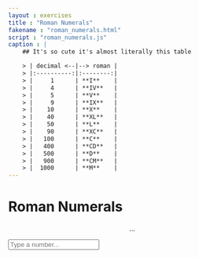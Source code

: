 ```yaml
---
layout : exercises
title : "Roman Numerals"
fakename : "roman_numerals.html"
script : "roman_numerals.js"
caption : |
    ## It's so cute it's almost literally this table

    > | decimal <--|--> roman |
    > |:----------:|:--------:|
    > |     1      | **I**    |
    > |     4      | **IV**   |
    > |     5      | **V**    |
    > |     9      | **IX**   |
    > |    10      | **X**    |
    > |    40      | **XL**   |
    > |    50      | **L**    |
    > |    90      | **XC**   |
    > |   100      | **C**    |
    > |   400      | **CD**   |
    > |   500      | **D**    |
    > |   900      | **CM**   |
    > |  1000      | **M**    |
---
```

<h1><b>Roman</b> Numerals</h1>
<p align="center" id="output">...</p>
<input type="text" id="input1" placeholder="Type a number..."/>
<br/>
<br/>